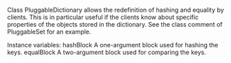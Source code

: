 Class PluggableDictionary allows the redefinition of hashing and equality by clients. This is in particular useful if the clients know about specific properties of the objects stored in the dictionary. See the class comment of PluggableSet for an example.

Instance variables:
	hashBlock	<BlockClosure>	A one-argument block used for hashing the keys.
	equalBlock	<BlockClosure>	A two-argument block used for comparing the keys.
